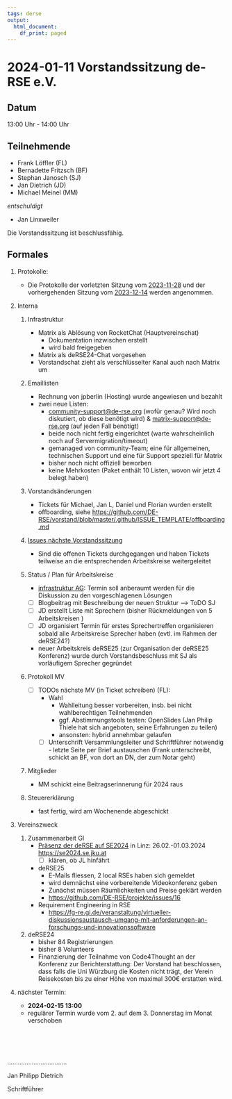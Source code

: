 ```yaml
---
tags: derse
output:
  html_document:
    df_print: paged
---
```

# 2024-01-11 Vorstandssitzung de-RSE e.V.

## Datum

13:00 Uhr - 14:00 Uhr

## Teilnehmende

- Frank Löffler (FL)
- Bernadette Fritzsch (BF)
- Stephan Janosch (SJ)
- Jan Dietrich (JD)
- Michael Meinel (MM)

*entschuldigt*

- Jan Linxweiler

Die Vorstandssitzung ist beschlussfähig.

## Formales 

1. Protokolle:
   - Die Protokolle der vorletzten Sitzung vom [2023-11-28](https://github.com/DE-RSE/protokolle/blob/master/Vorstandssitzungen/2023/Protokoll-Vorstand-deRSE-2023-11-28.md) und der vorhergehenden Sitzung vom [2023-12-14](https://github.com/DE-RSE/protokolle/blob/master/Vorstandssitzungen/2023/Protokoll-Vorstand-deRSE-2023-12-14.md) werden angenommen.

2. Interna
    1. Infrastruktur
        - Matrix als Ablösung von RocketChat (Hauptvereinschat)
            - Dokumentation inzwischen erstellt
            - wird bald freigegeben
        - Matrix als deRSE24-Chat vorgesehen
        - Vorstandschat zieht als verschlüsselter Kanal auch nach Matrix um
    2. Emaillisten
	    - Rechnung von jpberlin (Hosting) wurde angewiesen und bezahlt
	    - zwei neue Listen:
	        - community-support@de-rse.org (wofür genau? Wird noch diskutiert, ob diese benötigt wird) & matrix-support@de-rse.org (auf jeden Fall benötigt)
			- beide noch nicht fertig eingerichtet (warte wahrscheinlich noch auf Servermigration/timeout)
			- gemanaged von community-Team; eine für allgemeinen, technischen Support und eine für Support speziell für Matrix
			- bisher noch nicht offiziell beworben
			- keine Mehrkosten (Paket enthält 10 Listen, wovon wir jetzt 4 belegt haben)
    3. Vorstandsänderungen
        - Tickets für Michael, Jan L, Daniel und Florian wurden erstellt
        - offboarding, siehe https://github.com/DE-RSE/vorstand/blob/master/.github/ISSUE_TEMPLATE/offboarding.md
            
    4. [Issues nächste Vorstandssitzung](https://github.com/DE-RSE/vorstand/issues?q=is%3Aissue+is%3Aopen+sort%3Aupdated-desc+label%3A%22n%C3%A4chste+Vorstandssitzung%22)
        - Sind die offenen Tickets durchgegangen und haben Tickets teilweise an die entsprechenden Arbeitskreise weitergeleitet
	5. Status / Plan für Arbeitskreise
	    - [infrastruktur AG](https://github.com/DE-RSE/projekte/issues/15): Termin soll anberaumt werden für die Diskussion zu den vorgeschlagenen Lösungen
        - [ ] Blogbeitrag mit Beschreibung der neuen Struktur --> ToDO SJ
        - [ ] JD erstellt Liste mit Sprechern (bisher Rückmeldungen von 5 Arbeitskreisen )
        - [ ] JD organisiert Termin für erstes Sprechertreffen organisieren sobald alle Arbeitskreise Sprecher haben (evtl. im Rahmen der deRSE24?)
        - neuer Arbeitskreis deRSE25 (zur Organisation der deRSE25 Konferenz)  wurde durch Vorstandsbeschluss mit SJ als vorläufigem Sprecher gegründet
	6. Protokoll MV
	    - [ ] TODOs nächste MV (in Ticket schreiben) (FL):
	        - Wahl
	            - Wahlleitung besser vorbereiten, insb. bei nicht wahlberechtigen Teilnehmenden
				- ggf. Abstimmungstools testen: OpenSlides (Jan Philip Thiele hat sich angeboten, seine Erfahrungen zu teilen)
			    - ansonsten: hybrid annehmbar gelaufen
            - [ ] Unterschrift Versammlungsleiter und Schriftführer notwendig - letzte Seite per Brief austauschen (Frank unterschreibt, schickt an BF, von dort an DN, der zum Notar geht)
    1. Mitglieder
        - MM schickt eine Beitragserinnerung für 2024 raus
    1. Steuererklärung
        - fast fertig, wird am Wochenende abgeschickt
4. Vereinszweck
    1. Zusammenarbeit GI
        - [Präsenz der deRSE auf SE2024](https://github.com/DE-RSE/projekte/issues/14) in Linz: 26.02.-01.03.2024 https://se2024.se.jku.at 
            - [ ] klären, ob JL hinfährt 
        - deRSE25
            - E-Mails fliessen, 2 local RSEs haben sich gemeldet
            - wird demnächst eine vorbereitende Videokonferenz geben
            - Zunächst müssen Räumlichkeiten und Preise geklärt werden
            - https://github.com/DE-RSE/projekte/issues/16
        - Requirement Engineering in RSE
            - https://fg-re.gi.de/veranstaltung/virtueller-diskussionsaustausch-umgang-mit-anforderungen-an-forschungs-und-innovationssoftware
    2. deRSE24
        - bisher 84 Registrierungen
        - bisher 8 Volunteers
        - Finanzierung der Teilnahme von Code4Thought an der Konferenz zur Berichterstattung: Der Vorstand hat beschlossen, dass falls die Uni Würzburg die Kosten nicht trägt, der Verein Reisekosten bis zu einer Höhe von maximal 300€ erstatten wird.
4. nächster Termin: 
    - **2024-02-15 13:00**
    - regulärer Termin wurde vom 2. auf dem 3. Donnerstag im Monat verschoben


<br />
<br />
<br />

..................................

Jan Philipp Dietrich

Schriftführer
